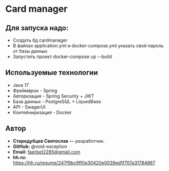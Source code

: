 # Card manager

## Для запуска надо:
- Создать бд cardmanager
- В файлах application.yml и docker-compose.yml указать свой пароль от базы данных
- Запустить проект docker-compose up --build

## Используемые технологии
- Java 17
- Фреймврок - Spring
- Авторизация - Spring Security + JWT
- База данных - PostgreSQL + LiquedBase
- API - SwagerUI
- Контейниризация - Docker

## Автор
- **Стародубцев Святослав** — разработчик.
- **GitHub:** @void-exception
- **Email:** faerbot2285@gmail.com
- **hh.ru:** https://hh.ru/resume/247f9bc9ff0e30420e0039ed1f707a31784867
